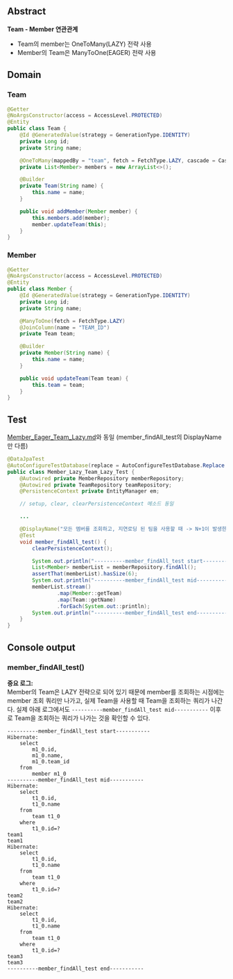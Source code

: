 ## Abstract
**Team - Member 연관관계**
- Team의 member는 OneToMany(LAZY) 전략 사용
- Member의 Team은 ManyToOne(EAGER) 전략 사용

## Domain
### Team
```java
@Getter
@NoArgsConstructor(access = AccessLevel.PROTECTED)
@Entity
public class Team {
    @Id @GeneratedValue(strategy = GenerationType.IDENTITY)
    private Long id;
    private String name;

    @OneToMany(mappedBy = "team", fetch = FetchType.LAZY, cascade = CascadeType.ALL)
    private List<Member> members = new ArrayList<>();

    @Builder
    private Team(String name) {
        this.name = name;
    }

    public void addMember(Member member) {
        this.members.add(member);
        member.updateTeam(this);
    }
}


```

### Member
```java
@Getter
@NoArgsConstructor(access = AccessLevel.PROTECTED)
@Entity
public class Member {
    @Id @GeneratedValue(strategy = GenerationType.IDENTITY)
    private Long id;
    private String name;

    @ManyToOne(fetch = FetchType.LAZY)
    @JoinColumn(name = "TEAM_ID")
    private Team team;

    @Builder
    private Member(String name) {
        this.name = name;
    }

    public void updateTeam(Team team) {
        this.team = team;
    }
}

```

## Test
[Member_Eager_Team_Lazy.md](Member_Eager_Team_Lazy.md)와 동일 (member_findAll_test의 DisplayName만 다름)
```java
@DataJpaTest
@AutoConfigureTestDatabase(replace = AutoConfigureTestDatabase.Replace.NONE)
public class Member_Lazy_Team_Lazy_Test {
    @Autowired private MemberRepository memberRepository;
    @Autowired private TeamRepository teamRepository;
    @PersistenceContext private EntityManager em;

    // setup, clear, clearPersistenceContext 메소드 동일

    ...

    @DisplayName("모든 멤버를 조회하고, 지연로딩 된 팀을 사용할 때 -> N+1이 발생한다.(모든 멤버 조회 1개, 각 팀을 조회하는 쿼리 3개)") // 이것만 다름!
    @Test
    void member_findAll_test() {
        clearPersistenceContext();

        System.out.println("----------member_findAll_test start-----------");
        List<Member> memberList = memberRepository.findAll();
        assertThat(memberList).hasSize(6);
        System.out.println("----------member_findAll_test mid-----------");
        memberList.stream()
                .map(Member::getTeam)
                .map(Team::getName)
                .forEach(System.out::println);
        System.out.println("----------member_findAll_test end-----------");
    }
}

```

## Console output
### member_findAll_test()
**중요 로그:**  
Member의 Team은 LAZY 전략으로 되어 있기 때문에 member를 조회하는 시점에는 member 조회 쿼리만 나가고, 실제 Team을 사용할 때 Team을 조회하는 쿼리가 나간다.
실제 아래 로그에서도 `----------member_findAll_test mid-----------` 이후로 Team을 조회하는 쿼리가 나가는 것을 확인할 수 있다.
```console
----------member_findAll_test start-----------
Hibernate: 
    select
        m1_0.id,
        m1_0.name,
        m1_0.team_id 
    from
        member m1_0
----------member_findAll_test mid-----------
Hibernate: 
    select
        t1_0.id,
        t1_0.name 
    from
        team t1_0 
    where
        t1_0.id=?
team1
team1
Hibernate: 
    select
        t1_0.id,
        t1_0.name 
    from
        team t1_0 
    where
        t1_0.id=?
team2
team2
Hibernate: 
    select
        t1_0.id,
        t1_0.name 
    from
        team t1_0 
    where
        t1_0.id=?
team3
team3
----------member_findAll_test end-----------
```
